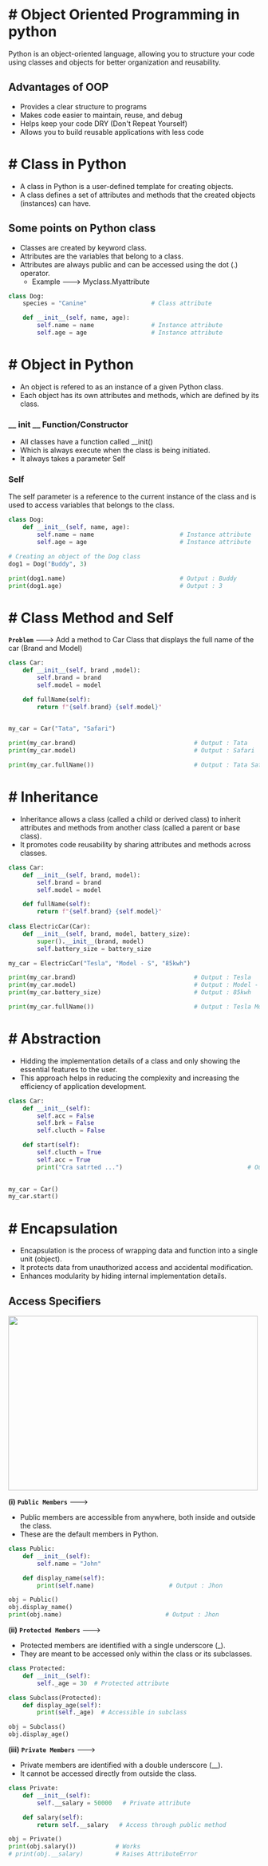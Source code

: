 # # Object Oriented Programming in python

Python is an object-oriented language, allowing you to structure your code using classes and objects for better organization and reusability.

## Advantages of OOP

- Provides a clear structure to programs
- Makes code easier to maintain, reuse, and debug
- Helps keep your code DRY (Don't Repeat Yourself)
- Allows you to build reusable applications with less code

# # Class in Python

- A class in Python is a user-defined template for creating objects.
- A class defines a set of attributes and methods that the created objects (instances) can have.

## Some points on Python class 

- Classes are created by keyword class.
- Attributes are the variables that belong to a class.
- Attributes are always public and can be accessed using the dot (.) operator.
  - Example ---> Myclass.Myattribute

``` py
class Dog:
    species = "Canine"                  # Class attribute

    def __init__(self, name, age):
        self.name = name                # Instance attribute
        self.age = age                  # Instance attribute
```

# # Object in Python

- An object is refered to as an instance of a given Python class.
- Each object has its own attributes and methods, which are defined by its class.

### __ init __ Function/Constructor

- All classes have a function called __init()
- Which is always execute when the class is being initiated.
- It always takes a parameter Self

### Self
The self parameter is a reference to the current instance of the class and is used to access variables that belongs to the class.


``` py
class Dog:
    def __init__(self, name, age):
        self.name = name                        # Instance attribute
        self.age = age                          # Instance attribute

# Creating an object of the Dog class
dog1 = Dog("Buddy", 3)

print(dog1.name)                                # Output : Buddy
print(dog1.age)                                 # Output : 3
```
# # Class Method and Self

**`Problem`** ---> Add a method to Car Class that displays the full name of the car (Brand and Model)

``` py
class Car:
    def __init__(self, brand ,model):
        self.brand = brand
        self.model = model

    def fullName(self):
        return f"{self.brand} {self.model}"
    

my_car = Car("Tata", "Safari")

print(my_car.brand)                                 # Output : Tata
print(my_car.model)                                 # Output : Safari

print(my_car.fullName())                            # Output : Tata Safari
```

# # Inheritance

- Inheritance allows a class (called a child or derived class) to inherit attributes and methods from another class (called a parent or base class).
- It promotes code reusability by sharing attributes and methods across classes.

```py
class Car:
    def __init__(self, brand, model):
        self.brand = brand
        self.model = model

    def fullName(self):
        return f"{self.brand} {self.model}"
    
class ElectricCar(Car):
    def __init__(self, brand, model, battery_size):
        super().__init__(brand, model)
        self.battery_size = battery_size

my_car = ElectricCar("Tesla", "Model - S", "85kwh")

print(my_car.brand)                                 # Output : Tesla
print(my_car.model)                                 # Output : Model - S
print(my_car.battery_size)                          # Output : 85kwh

print(my_car.fullName())                            # Output : Tesla Model - S
```

# # Abstraction

- Hidding the implementation details of a class and only showing the essential features to the user.
- This approach helps in reducing the complexity and increasing the efficiency of application development.

``` py
class Car:
    def __init__(self):
        self.acc = False
        self.brk = False
        self.clucth = False

    def start(self):
        self.clucth = True
        self.acc = True
        print("Cra satrted ...")                                   # Output : Car started ...
    

my_car = Car()
my_car.start()
```

# # Encapsulation

- Encapsulation is the process of wrapping data and function into a single unit (object).
- It protects data from unauthorized access and accidental modification.
- Enhances modularity by hiding internal implementation details.

## Access Specifiers

<img src="https://github.com/user-attachments/assets/2fa89236-af43-4785-98b2-b33a7a39167b"  width="500" height="350">

 **(i)** **`Public Members`** ---> 

 - Public members are accessible from anywhere, both inside and outside the class.
 - These are the default members in Python.

``` py
class Public:
    def __init__(self):
        self.name = "John"

    def display_name(self):
        print(self.name)                     # Output : Jhon

obj = Public()
obj.display_name()
print(obj.name)                             # Output : Jhon
```

**(ii)** **`Protected Members`** ---> 

- Protected members are identified with a single underscore (_).
- They are meant to be accessed only within the class or its subclasses.

``` py
class Protected:
    def __init__(self):
        self._age = 30  # Protected attribute

class Subclass(Protected):
    def display_age(self):
        print(self._age)  # Accessible in subclass

obj = Subclass()
obj.display_age()
```
**(iii)** **`Private Members`** ---> 

- Private members are identified with a double underscore (__).
- It cannot be accessed directly from outside the class.

``` py
class Private:
    def __init__(self):
        self.__salary = 50000   # Private attribute

    def salary(self):
        return self.__salary   # Access through public method

obj = Private()
print(obj.salary())           # Works
# print(obj.__salary)         # Raises AttributeError
```











































